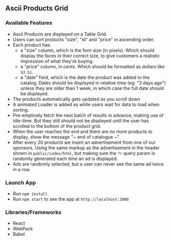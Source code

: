 ## Ascii Products Grid



### Available Features
- Ascii Products are displayed on a Table Grid.
- Users can sort products "size", "id" and "price" in ascending order. 
- Each product has:
    - a "size" column, which is the font-size (in pixels). Which should display the faces in their correct size, to give customers a realistic impression of what they're buying.
    - a "price" column, in cents. Which should be formatted as dollars like `$3.51`.
    - a "date" field, which is the date the product was added to the catalog. Dates should be displayed in relative time (eg. "3 days ago") unless they are older than 1 week, in which case the full date should be displayed. 
- The products automatically gets updated as you scroll down
- A animated Loader is added as while users wait for data to load when sorting.
- Pre-emptively fetch the next batch of results in advance, making use of idle-time.  But they still should not be displayed until the user has scrolled to the bottom of the product grid.
- When the user reaches the end and there are no more products to display, show the message "~ end of catalogue ~".
- After every 20 products we insert an advertisement from one of our sponsors. Using the same markup as the advertisement in the header shown in `public/index/html`, but making sure the `?r` query param is randomly generated each time an ad is displayed.
- Ads are randomly selected, but a user can never see the same ad twice in a row.

### Launch App
- Run  `npm install` 
- Run `npm start` to see the app at `http://localhost:3000`

### Libraries/Frameworks
- React
- WebPack
- Babel